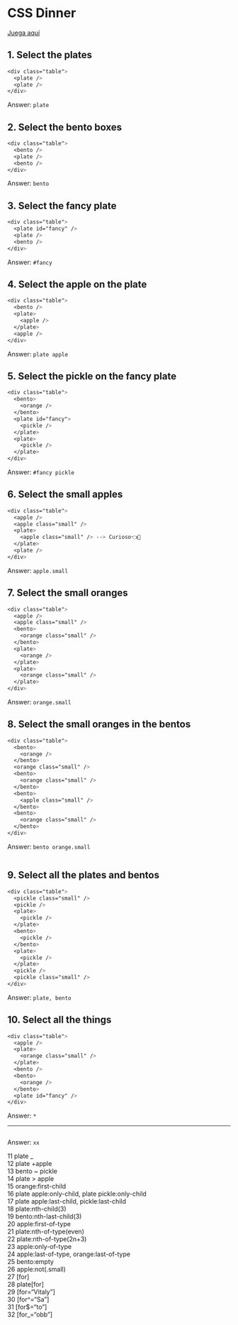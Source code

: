 # CSS Dinner

[Juega aquí](<[https://flukeout.github.io/](https://flukeout.github.io/)>)

## 1. Select the plates

```css
<div class="table">
  <plate />
  <plate />
</div>
```

Answer: `plate`

## 2. Select the bento boxes

```css
<div class="table">
  <bento />
  <plate />
  <bento />
</div>
```

Answer: `bento`

## 3. Select the fancy plate

```css
<div class="table">
  <plate id="fancy" />
  <plate />
  <bento />
</div>
```

Answer: `#fancy`

## 4. Select the apple on the plate

```css
<div class="table">
  <bento />
  <plate>
    <apple />
  </plate>
  <apple />
</div>
```

Answer: `plate apple`

## 5. Select the pickle on the fancy plate

```css
<div class="table">
  <bento>
    <orange />
  </bento>
  <plate id="fancy">
    <pickle />
  </plate>
  <plate>
    <pickle />
  </plate>
</div>
```

Answer: `#fancy pickle`

## 6. Select the small apples

```css
<div class="table">
  <apple />
  <apple class="small" />
  <plate>
    <apple class="small" /> --> Curioso👈👀
  </plate>
  <plate />
</div>
```

Answer: `apple.small`

## 7. Select the small oranges

```css
<div class="table">
  <apple />
  <apple class="small" />
  <bento>
    <orange class="small" />
  </bento>
  <plate>
    <orange />
  </plate>
  <plate>
    <orange class="small" />
  </plate>
</div>

```

Answer: `orange.small`

## 8. Select the small oranges in the bentos

```css
<div class="table">
  <bento>
    <orange />
  </bento>
  <orange class="small" />
  <bento>
    <orange class="small" />
  </bento>
  <bento>
    <apple class="small" />
  </bento>
  <bento>
    <orange class="small" />
  </bento>
</div>
```

Answer: `bento orange.small`

```css

```

## 9. Select all the plates and bentos

```css
<div class="table">
  <pickle class="small" />
  <pickle />
  <plate>
    <pickle />
  </plate>
  <bento>
    <pickle />
  </bento>
  <plate>
    <pickle />
  </plate>
  <pickle />
  <pickle class="small" />
</div>
```

Answer: `plate, bento`

## 10. Select all the things

```css
<div class="table">
  <apple />
  <plate>
    <orange class="small" />
  </plate>
  <bento />
  <bento>
    <orange />
  </bento>
  <plate id="fancy" />
</div>
```

Answer: `*`

---

```css

```

Answer: `xx`

11 plate _  
12 plate +apple  
13 bento ~ pickle  
14 plate > apple  
15 orange:first-child  
16 plate apple:only-child, plate pickle:only-child  
17 plate apple:last-child, pickle:last-child  
18 plate:nth-child(3)  
19 bento:nth-last-child(3)  
20 apple:first-of-type  
21 plate:nth-of-type(even)  
22 plate:nth-of-type(2n+3)  
23 apple:only-of-type  
24 apple:last-of-type, orange:last-of-type  
25 bento:empty  
26 apple:not(.small)  
27 [for]  
28 plate[for]  
29 [for=“Vitaly”]  
30 [for^=“Sa”]  
31 [for$=“to”]  
32 [for_=“obb”]
